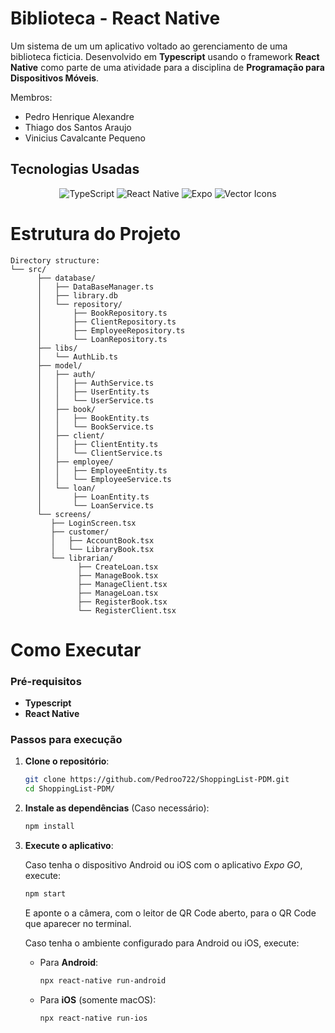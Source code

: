 # Biblioteca - React Native

Um sistema de um um aplicativo voltado ao gerenciamento de uma biblioteca ficticia. Desenvolvido em **Typescript** usando o framework **React Native** como parte de uma atividade para a disciplina de **Programação para Dispositivos Móveis**.

Membros:
- Pedro Henrique Alexandre
- Thiago dos Santos Araujo
- Vinicius Cavalcante Pequeno

## Tecnologias Usadas

<div align="center">

![TypeScript](https://img.shields.io/badge/TypeScript-%23323330?style=for-the-badge&logo=typescript&logoColor=%233178C6)
![React Native](https://img.shields.io/badge/React%20Native-%2320232a?style=for-the-badge&logo=react&logoColor=%2361DAFB)
![Expo](https://img.shields.io/badge/Expo-%23000000?style=for-the-badge&logo=expo&logoColor=%2361DAFB)
![Vector Icons](https://img.shields.io/badge/Vector%20Icons-%23000000?style=for-the-badge&logo=react&logoColor=%2361DAFB)

</div>

# Estrutura do Projeto

```
Directory structure:
└── src/
      ├── database/
      │   ├── DataBaseManager.ts
      │   ├── library.db
      │   └── repository/
      │       ├── BookRepository.ts
      │       ├── ClientRepository.ts
      │       ├── EmployeeRepository.ts
      │       └── LoanRepository.ts
      ├── libs/
      │   └── AuthLib.ts
      ├── model/
      │   ├── auth/
      │   │   ├── AuthService.ts
      │   │   ├── UserEntity.ts
      │   │   └── UserService.ts
      │   ├── book/
      │   │   ├── BookEntity.ts
      │   │   └── BookService.ts
      │   ├── client/
      │   │   ├── ClientEntity.ts
      │   │   └── ClientService.ts
      │   ├── employee/
      │   │   ├── EmployeeEntity.ts
      │   │   └── EmployeeService.ts
      │   └── loan/
      │       ├── LoanEntity.ts
      │       └── LoanService.ts
      └── screens/
         ├── LoginScreen.tsx
         ├── customer/
         │   ├── AccountBook.tsx
         │   └── LibraryBook.tsx
         └── librarian/
               ├── CreateLoan.tsx
               ├── ManageBook.tsx
               ├── ManageClient.tsx
               ├── ManageLoan.tsx
               ├── RegisterBook.tsx
               └── RegisterClient.tsx
```

# Como Executar
### Pré-requisitos

- **Typescript**
- **React Native**

### Passos para execução

1. **Clone o repositório**:
   ```bash
   git clone https://github.com/Pedroo722/ShoppingList-PDM.git
   cd ShoppingList-PDM/
   ```
2. **Instale as dependências** (Caso necessário):
   ```bash
   npm install
   ```
3. **Execute o aplicativo**:
   
   Caso tenha o dispositivo Android ou iOS com o aplicativo *Expo GO*, execute:
     ```bash
     npm start
     ```
    E aponte o a câmera, com o leitor de QR Code aberto, para o QR Code que aparecer no terminal.

   Caso tenha o ambiente configurado para Android ou iOS, execute:

   - Para **Android**:

     ```bash
     npx react-native run-android
     ```

   - Para **iOS** (somente macOS):

     ```bash
     npx react-native run-ios
